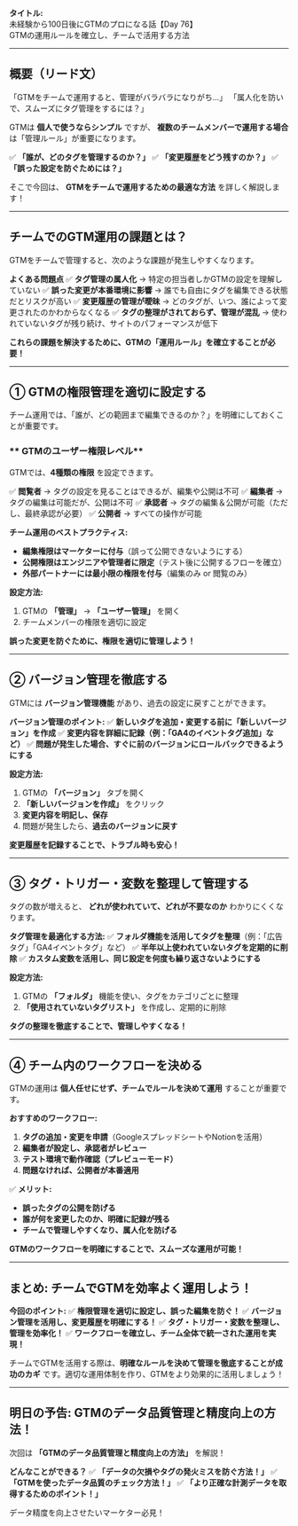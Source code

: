 **タイトル:**\
未経験から100日後にGTMのプロになる話【Day 76】\
GTMの運用ルールを確立し、チームで活用する方法

---

## **概要（リード文）**

「GTMをチームで運用すると、管理がバラバラになりがち…」
「属人化を防いで、スムーズにタグ管理をするには？」

GTMは **個人で使うならシンプル** ですが、 **複数のチームメンバーで運用する場合** は「管理ルール」が重要になります。

✅ **「誰が、どのタグを管理するのか？」**
✅ **「変更履歴をどう残すのか？」**
✅ **「誤った設定を防ぐためには？」**

そこで今回は、 **GTMをチームで運用するための最適な方法** を詳しく解説します！

---

## **チームでのGTM運用の課題とは？**

GTMをチームで管理すると、次のような課題が発生しやすくなります。

 **よくある問題点**
✅ **タグ管理の属人化** → 特定の担当者しかGTMの設定を理解していない
✅ **誤った変更が本番環境に影響** → 誰でも自由にタグを編集できる状態だとリスクが高い
✅ **変更履歴の管理が曖昧** → どのタグが、いつ、誰によって変更されたのかわからなくなる
✅ **タグの整理がされておらず、管理が混乱** → 使われていないタグが残り続け、サイトのパフォーマンスが低下

 **これらの課題を解決するために、GTMの「運用ルール」を確立することが必要！**

---

## **① GTMの権限管理を適切に設定する**

チーム運用では、「誰が、どの範囲まで編集できるのか？」を明確にしておくことが重要です。

### ** GTMのユーザー権限レベル**
GTMでは、**4種類の権限** を設定できます。

✅ **閲覧者** → タグの設定を見ることはできるが、編集や公開は不可
✅ **編集者** → タグの編集は可能だが、公開は不可
✅ **承認者** → タグの編集＆公開が可能（ただし、最終承認が必要）
✅ **公開者** → すべての操作が可能

 **チーム運用のベストプラクティス:**
- **編集権限はマーケターに付与**（誤って公開できないようにする）
- **公開権限はエンジニアや管理者に限定**（テスト後に公開するフローを確立）
- **外部パートナーには最小限の権限を付与**（編集のみ or 閲覧のみ）

 **設定方法:**
1. GTMの **「管理」** → **「ユーザー管理」** を開く
2. チームメンバーの権限を適切に設定

 **誤った変更を防ぐために、権限を適切に管理しよう！**

---

## **② バージョン管理を徹底する**

GTMには **バージョン管理機能** があり、過去の設定に戻すことができます。

 **バージョン管理のポイント:**
✅ **新しいタグを追加・変更する前に「新しいバージョン」を作成**
✅ **変更内容を詳細に記録（例：「GA4のイベントタグ追加」など）**
✅ **問題が発生した場合、すぐに前のバージョンにロールバックできるようにする**

 **設定方法:**
1. GTMの **「バージョン」** タブを開く
2. **「新しいバージョンを作成」** をクリック
3. **変更内容を明記し、保存**
4. 問題が発生したら、**過去のバージョンに戻す**

 **変更履歴を記録することで、トラブル時も安心！**

---

## **③ タグ・トリガー・変数を整理して管理する**

タグの数が増えると、 **どれが使われていて、どれが不要なのか** わかりにくくなります。

 **タグ管理を最適化する方法:**
✅ **フォルダ機能を活用してタグを整理**（例：「広告タグ」「GA4イベントタグ」など）
✅ **半年以上使われていないタグを定期的に削除**
✅ **カスタム変数を活用し、同じ設定を何度も繰り返さないようにする**

 **設定方法:**
1. GTMの **「フォルダ」** 機能を使い、タグをカテゴリごとに整理
2. **「使用されていないタグリスト」** を作成し、定期的に削除

 **タグの整理を徹底することで、管理しやすくなる！**

---

## **④ チーム内のワークフローを決める**

GTMの運用は **個人任せにせず、チームでルールを決めて運用** することが重要です。

 **おすすめのワークフロー:**
1. **タグの追加・変更を申請**（GoogleスプレッドシートやNotionを活用）
2. **編集者が設定し、承認者がレビュー**
3. **テスト環境で動作確認（プレビューモード）**
4. **問題なければ、公開者が本番適用**

✅ **メリット:**
- **誤ったタグの公開を防げる**
- **誰が何を変更したのか、明確に記録が残る**
- **チームで管理しやすくなり、属人化を防げる**

 **GTMのワークフローを明確にすることで、スムーズな運用が可能！**

---

## **まとめ: チームでGTMを効率よく運用しよう！**

 **今回のポイント:**
✅ **権限管理を適切に設定し、誤った編集を防ぐ！**
✅ **バージョン管理を活用し、変更履歴を明確にする！**
✅ **タグ・トリガー・変数を整理し、管理を効率化！**
✅ **ワークフローを確立し、チーム全体で統一された運用を実現！**

チームでGTMを活用する際は、**明確なルールを決めて管理を徹底することが成功のカギ** です。適切な運用体制を作り、GTMをより効果的に活用しましょう！

---

## **明日の予告: GTMのデータ品質管理と精度向上の方法！**

次回は **「GTMのデータ品質管理と精度向上の方法」** を解説！

 **どんなことができる？**
✅ **「データの欠損やタグの発火ミスを防ぐ方法！」**
✅ **「GTMを使ったデータ品質のチェック方法！」**
✅ **「より正確な計測データを取得するためのポイント！」**

データ精度を向上させたいマーケター必見！